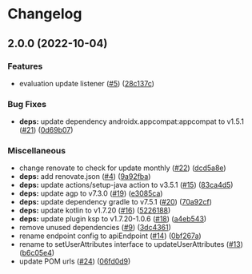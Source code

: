# Changelog

## 2.0.0 (2022-10-04)


### Features

* evaluation update listener ([#5](https://github.com/bucketeer-io/android-client-sdk/issues/5)) ([28c137c](https://github.com/bucketeer-io/android-client-sdk/commit/28c137c184053405c759c7e30c912cf27e9fc119))


### Bug Fixes

* **deps:** update dependency androidx.appcompat:appcompat to v1.5.1 ([#21](https://github.com/bucketeer-io/android-client-sdk/issues/21)) ([0d69b07](https://github.com/bucketeer-io/android-client-sdk/commit/0d69b0765c56059bdd809bb6a9f171a8ce4fa3ef))


### Miscellaneous

* change renovate to check for update monthly ([#22](https://github.com/bucketeer-io/android-client-sdk/issues/22)) ([dcd5a8e](https://github.com/bucketeer-io/android-client-sdk/commit/dcd5a8e37d693f17eedf83858d86ca825c1976b8))
* **deps:** add renovate.json ([#4](https://github.com/bucketeer-io/android-client-sdk/issues/4)) ([9a92fba](https://github.com/bucketeer-io/android-client-sdk/commit/9a92fba6c9a6f103589ebd9188958a62455c0298))
* **deps:** update actions/setup-java action to v3.5.1 ([#15](https://github.com/bucketeer-io/android-client-sdk/issues/15)) ([83ca4d5](https://github.com/bucketeer-io/android-client-sdk/commit/83ca4d5cac652f39af2a15c6b26fd956c4af5d73))
* **deps:** update agp to v7.3.0 ([#19](https://github.com/bucketeer-io/android-client-sdk/issues/19)) ([e3085ca](https://github.com/bucketeer-io/android-client-sdk/commit/e3085caa30cfc6a376ac878e4d5967461f9b5552))
* **deps:** update dependency gradle to v7.5.1 ([#20](https://github.com/bucketeer-io/android-client-sdk/issues/20)) ([70a92cf](https://github.com/bucketeer-io/android-client-sdk/commit/70a92cfd4f15eba00b8d4197e317eed343334471))
* **deps:** update kotlin to v1.7.20 ([#16](https://github.com/bucketeer-io/android-client-sdk/issues/16)) ([5226188](https://github.com/bucketeer-io/android-client-sdk/commit/522618823b3196568a44c24caf5914264d064f80))
* **deps:** update plugin ksp to v1.7.20-1.0.6 ([#18](https://github.com/bucketeer-io/android-client-sdk/issues/18)) ([a4eb543](https://github.com/bucketeer-io/android-client-sdk/commit/a4eb543f45722b681084036504ef69ae1a1aa649))
* remove unused dependencies ([#9](https://github.com/bucketeer-io/android-client-sdk/issues/9)) ([3dc4361](https://github.com/bucketeer-io/android-client-sdk/commit/3dc4361839dad1e7ce61c814cd4cf88dd12ce364))
* rename endpoint config to apiEndpoint ([#14](https://github.com/bucketeer-io/android-client-sdk/issues/14)) ([0bf267a](https://github.com/bucketeer-io/android-client-sdk/commit/0bf267a3468a67a2fc48536e64748166903a8203))
* rename to setUserAttributes interface to updateUserAttributes ([#13](https://github.com/bucketeer-io/android-client-sdk/issues/13)) ([b6c05e4](https://github.com/bucketeer-io/android-client-sdk/commit/b6c05e4d5d065eec905f242addb1a1ed3543a256))
* update POM urls ([#24](https://github.com/bucketeer-io/android-client-sdk/issues/24)) ([06fd0d9](https://github.com/bucketeer-io/android-client-sdk/commit/06fd0d91595e26581b9522a8ac04ae5b970a4b03))
